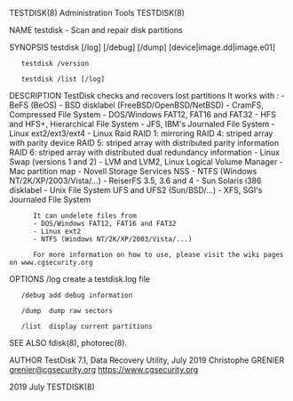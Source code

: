 TESTDISK(8)                                                                        Administration Tools                                                                        TESTDISK(8)

NAME
       testdisk - Scan and repair disk partitions

SYNOPSIS
       testdisk [/log] [/debug] [/dump] [device|image.dd|image.e01]

       testdisk /version

       testdisk /list [/log]

DESCRIPTION
          TestDisk checks and recovers lost partitions
          It works with :
          - BeFS (BeOS)
          - BSD disklabel (FreeBSD/OpenBSD/NetBSD)
          - CramFS, Compressed File System
          - DOS/Windows FAT12, FAT16 and FAT32
          - HFS and HFS+, Hierarchical File System
          - JFS, IBM's Journaled File System
          - Linux ext2/ext3/ext4
          - Linux Raid
            RAID 1: mirroring
            RAID 4: striped array with parity device
            RAID 5: striped array with distributed parity information
            RAID 6: striped array with distributed dual redundancy information
          - Linux Swap (versions 1 and 2)
          - LVM and LVM2, Linux Logical Volume Manager
          - Mac partition map
          - Novell Storage Services NSS
          - NTFS (Windows NT/2K/XP/2003/Vista/...)
          - ReiserFS 3.5, 3.6 and 4
          - Sun Solaris i386 disklabel
          - Unix File System UFS and UFS2 (Sun/BSD/...)
          - XFS, SGI's Journaled File System

          It can undelete files from
          - DOS/Windows FAT12, FAT16 and FAT32
          - Linux ext2
          - NTFS (Windows NT/2K/XP/2003/Vista/...)

          For more information on how to use, please visit the wiki pages on www.cgsecurity.org

OPTIONS
       /log   create a testdisk.log file

       /debug add debug information

       /dump  dump raw sectors

       /list  display current partitions

SEE ALSO
       fdisk(8), photorec(8).

AUTHOR
       TestDisk 7.1, Data Recovery Utility, July 2019
       Christophe GRENIER <grenier@cgsecurity.org>
       https://www.cgsecurity.org

2019                                                                                       July                                                                                TESTDISK(8)
